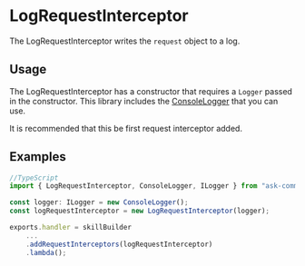 # LogRequestInterceptor

The LogRequestInterceptor writes the `request` object to a log.  

## Usage

The LogRequestInterceptor has a constructor that requires a `Logger` passed in the constructor. This library includes the [ConsoleLogger](ConsoleLogger.md) that you can use. 

It is recommended that this be first request interceptor added.

## Examples

```ts
//TypeScript
import { LogRequestInterceptor, ConsoleLogger, ILogger } from "ask-community-interceptors";

const logger: ILogger = new ConsoleLogger();
const logRequestInterceptor = new LogRequestInterceptor(logger);

exports.handler = skillBuilder
    ...
    .addRequestInterceptors(logRequestInterceptor)
    .lambda();
```